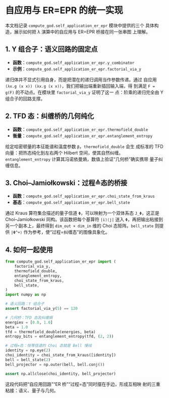 # 自应用与 ER=EPR 的统一实现

本文档记录 ``compute_god.self_application_er_epr`` 模块中提供的三个
具体构造，展示如何把 λ 演算中的自应用与 ER=EPR 桥接在同一张串图
上理解。

## 1. Y 组合子：语义回路的固定点

* **函数**：``compute_god.self_application_er_epr.y_combinator``
* **示例**：``compute_god.self_application_er_epr.factorial_via_y``

递归体并不显式引用自身，而是把潜在的递归调用当作参数传递。通过
自应用 ``(λx.g (x x)) (λx.g (x x))``，我们把输出端重新插回输入端，得
到满足 ``F = g(F)`` 的不动点。在模块里 ``factorial_via_y`` 证明了这一
点：阶乘的递归完全由 Y 组合子的回路支撑。

## 2. TFD 态：纠缠桥的几何纯化

* **函数**：``compute_god.self_application_er_epr.thermofield_double``
* **衡量**：``compute_god.self_application_er_epr.entanglement_entropy``

给定哈密顿量的本征能谱和温度参数 ``β``，``thermofield_double`` 会生
成标准的 TFD 向量：把热态纯化到左右两个 Hilbert 空间，使其自然纠缠。
``entanglement_entropy`` 计算其冯诺依曼熵，数值上验证“几何桥”确实携带
量子纠缠信息。

## 3. Choi–Jamiołkowski：过程≙态的桥接

* **函数**：``compute_god.self_application_er_epr.choi_state_from_kraus``
* **基态**：``compute_god.self_application_er_epr.bell_state``

通过 Kraus 算符集合描述的量子信道 ``Φ``，可以映射为一个双体系态
``J_Φ``，这正是 Choi–Jamiołkowski 同构。该函数把每个基算符
``|i⟩⟨j|`` 送入 ``Φ``，再把输出粘接到另一个副本上，最终得到
``dim_out × dim_in`` 维的 Choi 态矩阵。``bell_state`` 则提供
``|Φ^+⟩`` 作为参考，使“过程=纠缠态”的图像具象化。

## 4. 如何一起使用

```python
from compute_god.self_application_er_epr import (
    factorial_via_y,
    thermofield_double,
    entanglement_entropy,
    choi_state_from_kraus,
    bell_state,
)
import numpy as np

# 语义回路：Y 组合子
assert factorial_via_y(5) == 120

# 几何桥：TFD 态及纠缠熵
energies = [0.0, 1.0]
beta = 1.0
tfd = thermofield_double(energies, beta)
entropy_bits = entanglement_entropy(tfd, (2, 2))

# 过程=态：恒等信道的 Choi 态就是 Bell 慢线
identity = np.eye(2)
choi_identity = choi_state_from_kraus([identity])
bell = bell_state(2)
bell_projector = np.outer(bell, bell.conj())

assert np.allclose(choi_identity, bell_projector)
```

这段代码把“自应用回路”“ER 桥”“过程=态”同时摆在手边，形成互相映
射的三重粘接：语义、量子与几何。

